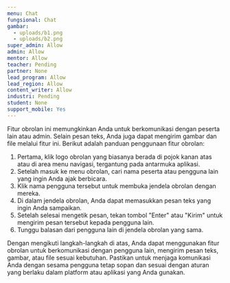 ```yaml
---
menu: Chat
fungsional: Chat
gambar:
  - uploads/b1.png
  - uploads/b2.png
super_admin: Allow
admin: Allow
mentor: Allow
teacher: Pending
partner: None
lead_program: Allow
lead_region: Allow
content_writer: Allow
industri: Pending
student: None
support_mobile: Yes
---
```

Fitur obrolan ini memungkinkan Anda untuk berkomunikasi dengan peserta lain atau admin. Selain pesan teks, Anda juga dapat mengirim gambar dan file melalui fitur ini. Berikut adalah panduan penggunaan fitur obrolan:

1. Pertama, klik logo obrolan yang biasanya berada di pojok kanan atas atau di area menu navigasi, tergantung pada antarmuka aplikasi.
2. Setelah masuk ke menu obrolan, cari nama peserta atau pengguna lain yang ingin Anda ajak berbicara.
3. Klik nama pengguna tersebut untuk membuka jendela obrolan dengan mereka.
4. Di dalam jendela obrolan, Anda dapat memasukkan pesan teks yang ingin Anda sampaikan.
5. Setelah selesai mengetik pesan, tekan tombol "Enter" atau "Kirim" untuk mengirim pesan tersebut kepada pengguna lain.
6. Tunggu balasan dari pengguna lain di jendela obrolan yang sama.

Dengan mengikuti langkah-langkah di atas, Anda dapat menggunakan fitur obrolan untuk berkomunikasi dengan pengguna lain, mengirim pesan teks, gambar, atau file sesuai kebutuhan. Pastikan untuk menjaga komunikasi Anda dengan sesama pengguna tetap sopan dan sesuai dengan aturan yang berlaku dalam platform atau aplikasi yang Anda gunakan.